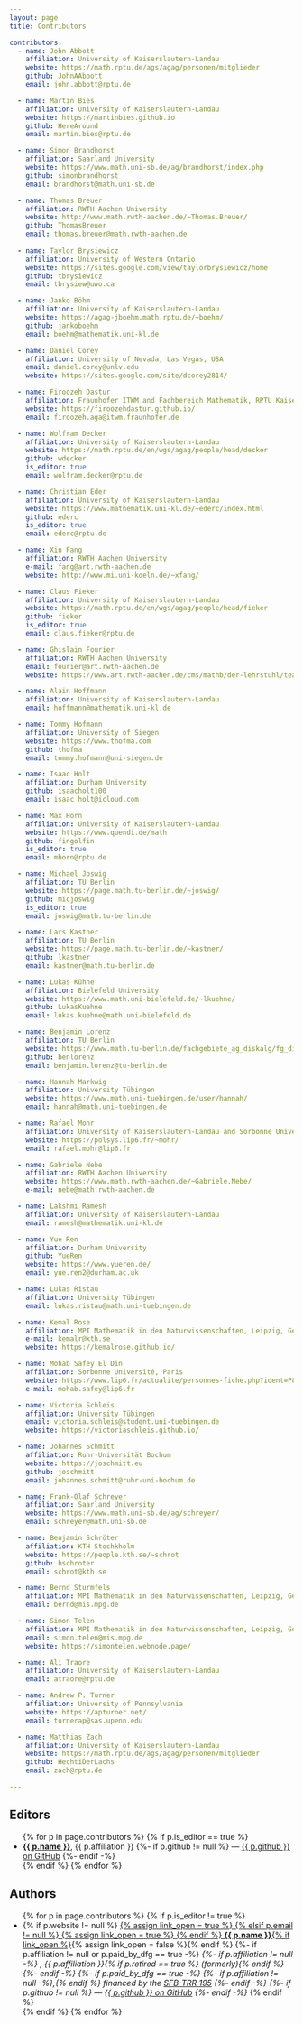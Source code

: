 ```yaml
---
layout: page
title: Contributors

contributors:
  - name: John Abbott
    affiliation: University of Kaiserslautern-Landau
    website: https://math.rptu.de/ags/agag/personen/mitglieder
    github: JohnAAbbott
    email: john.abbott@rptu.de

  - name: Martin Bies
    affiliation: University of Kaiserslautern-Landau
    website: https://martinbies.github.io
    github: HereAround
    email: martin.bies@rptu.de

  - name: Simon Brandhorst
    affiliation: Saarland University
    website: https://www.math.uni-sb.de/ag/brandhorst/index.php
    github: simonbrandhorst
    email: brandhorst@math.uni-sb.de

  - name: Thomas Breuer
    affiliation: RWTH Aachen University
    website: http://www.math.rwth-aachen.de/~Thomas.Breuer/
    github: ThomasBreuer
    email: thomas.breuer@math.rwth-aachen.de
    
  - name: Taylor Brysiewicz
    affiliation: University of Western Ontario
    website: https://sites.google.com/view/taylorbrysiewicz/home
    github: tbrysiewicz
    email: tbrysiew@uwo.ca

  - name: Janko Böhm
    affiliation: University of Kaiserslautern-Landau
    website: https://agag-jboehm.math.rptu.de/~boehm/
    github: jankoboehm
    email: boehm@mathematik.uni-kl.de

  - name: Daniel Corey
    affiliation: University of Nevada, Las Vegas, USA
    email: daniel.corey@unlv.edu
    website: https://sites.google.com/site/dcorey2814/

  - name: Firoozeh Dastur
    affiliation: Fraunhofer ITWM and Fachbereich Mathematik, RPTU Kaiserslautern-Landau,
    website: https://firoozehdastur.github.io/
    email: firoozeh.aga@itwm.fraunhofer.de

  - name: Wolfram Decker
    affiliation: University of Kaiserslautern-Landau
    website: https://math.rptu.de/en/wgs/agag/people/head/decker
    github: wdecker
    is_editor: true
    email: wolfram.decker@rptu.de

  - name: Christian Eder
    affiliation: University of Kaiserslautern-Landau
    website: https://www.mathematik.uni-kl.de/~ederc/index.html
    github: ederc
    is_editor: true
    email: ederc@rptu.de

  - name: Xin Fang
    affiliation: RWTH Aachen University
    e-mail: fang@art.rwth-aachen.de
    website: http://www.mi.uni-koeln.de/~xfang/

  - name: Claus Fieker
    affiliation: University of Kaiserslautern-Landau
    website: https://math.rptu.de/en/wgs/agag/people/head/fieker
    github: fieker
    is_editor: true
    email: claus.fieker@rptu.de

  - name: Ghislain Fourier
    affiliation: RWTH Aachen University
    email: fourier@art.rwth-aachen.de
    website: https://www.art.rwth-aachen.de/cms/mathb/der-lehrstuhl/team/professorinnen-und-professoren/~rnko/fourier/?allou=1

  - name: Alain Hoffmann
    affiliation: University of Kaiserslautern-Landau
    email: hoffmann@mathematik.uni-kl.de

  - name: Tommy Hofmann
    affiliation: University of Siegen
    website: https://www.thofma.com
    github: thofma
    email: tommy.hofmann@uni-siegen.de

  - name: Isaac Holt
    affiliation: Durham University
    github: isaacholt100
    email: isaac_holt@icloud.com

  - name: Max Horn
    affiliation: University of Kaiserslautern-Landau
    website: https://www.quendi.de/math
    github: fingolfin
    is_editor: true
    email: mhorn@rptu.de

  - name: Michael Joswig
    affiliation: TU Berlin
    website: https://page.math.tu-berlin.de/~joswig/
    github: micjoswig
    is_editor: true
    email: joswig@math.tu-berlin.de

  - name: Lars Kastner
    affiliation: TU Berlin
    website: https://page.math.tu-berlin.de/~kastner/
    github: lkastner
    email: kastner@math.tu-berlin.de 

  - name: Lukas Kühne
    affiliation: Bielefeld University
    website: https://www.math.uni-bielefeld.de/~lkuehne/
    github: LukasKuehne
    email: lukas.kuehne@math.uni-bielefeld.de

  - name: Benjamin Lorenz
    affiliation: TU Berlin
    website: https://www.math.tu-berlin.de/fachgebiete_ag_diskalg/fg_diskrete_mathematik_geometrie/v_menue/mitarbeiter/benjamin_lorenz/v_menue/home/
    github: benlorenz
    email: benjamin.lorenz@tu-berlin.de

  - name: Hannah Markwig
    affiliation: University Tübingen
    website: https://www.math.uni-tuebingen.de/user/hannah/
    email: hannah@math.uni-tuebingen.de

  - name: Rafael Mohr
    affiliation: University of Kaiserslautern-Landau and Sorbonne Université, Paris
    website: https://polsys.lip6.fr/~mohr/
    email: rafael.mohr@lip6.fr

  - name: Gabriele Nebe
    affiliation: RWTH Aachen University
    website: https://www.math.rwth-aachen.de/~Gabriele.Nebe/
    e-mail: nebe@math.rwth-aachen.de

  - name: Lakshmi Ramesh
    affiliation: University of Kaiserslautern-Landau
    email: ramesh@mathematik.uni-kl.de

  - name: Yue Ren
    affiliation: Durham University
    github: YueRen
    website: https://www.yueren.de/
    email: yue.ren2@durham.ac.uk

  - name: Lukas Ristau
    affiliation: University Tübingen
    email: lukas.ristau@math.uni-tuebingen.de

  - name: Kemal Rose
    affiliation: MPI Mathematik in den Naturwissenschaften, Leipzig, Germany,
    e-mail: kemalr@kth.se
    website: https://kemalrose.github.io/

  - name: Mohab Safey El Din
    affiliation: Sorbonne Université, Paris
    website: https://www.lip6.fr/actualite/personnes-fiche.php?ident=P816
    e-mail: mohab.safey@lip6.fr

  - name: Victoria Schleis
    affiliation: University Tübingen
    email: victoria.schleis@student.uni-tuebingen.de
    website: https://victoriaschleis.github.io/

  - name: Johannes Schmitt
    affiliation: Ruhr-Universität Bochum
    website: https://joschmitt.eu
    github: joschmitt
    email: johannes.schmitt@ruhr-uni-bochum.de

  - name: Frank-Olaf Schreyer
    affiliation: Saarland University
    website: https://www.math.uni-sb.de/ag/schreyer/
    email: schreyer@math.uni-sb.de

  - name: Benjamin Schröter
    affiliation: KTH Stochkholm
    website: https://people.kth.se/~schrot
    github: bschroter
    email: schrot@kth.se

  - name: Bernd Sturmfels
    affiliation: MPI Mathematik in den Naturwissenschaften, Leipzig, Germany,
    email: bernd@mis.mpg.de

  - name: Simon Telen
    affiliation: MPI Mathematik in den Naturwissenschaften, Leipzig, Germany,
    email: simon.telen@mis.mpg.de
    website: https://simontelen.webnode.page/

  - name: Ali Traore
    affiliation: University of Kaiserslautern-Landau
    email: atraore@rptu.de

  - name: Andrew P. Turner
    affiliation: University of Pennsylvania
    website: https://apturner.net/
    email: turnerap@sas.upenn.edu

  - name: Matthias Zach
    affiliation: University of Kaiserslautern-Landau
    website: https://math.rptu.de/ags/agag/personen/mitglieder
    github: HechtiDerLachs
    email: zach@rptu.de

---
```


## Editors

<ul>
{% for p in page.contributors %}
{% if p.is_editor == true %}
  <li>
    <a href="{{ p.website }}"><strong>{{ p.name }}</strong></a>, {{ p.affiliation }}
    {%- if p.github != null %}
        — <a href="https://github.com/{{ p.github }}">{{ p.github }} on GitHub</a>
    {%- endif -%}
  </li>
{% endif %}
{% endfor %}
</ul>

## Authors

<ul>
{% for p in page.contributors %}
{% if p.is_editor != true %}
  <li>
    {% if p.website != null %}
        <a href="{{ p.website }}">
        {% assign link_open = true %}
    {% elsif p.email != null %}
        <a href="mailto:{{ p.email }}">
        {% assign link_open = true %}
    {% endif %}
    <strong>{{ p.name }}</strong>{% if link_open %}</a>{% assign link_open = false %}{% endif %}
    {%- if p.affiliation != null or p.paid_by_dfg == true -%}
    <em>
        {%- if p.affiliation != null -%}
            , {{ p.affiliation }}{% if p.retired == true %} (formerly){% endif %}
        {%- endif -%}
        {%- if p.paid_by_dfg == true -%}
            {%- if p.affiliation != null -%},{% endif %}
            financed by the <a href="https://www.computeralgebra.de/sfb/">SFB-TRR 195</a>
        {%- endif -%}
        {%- if p.github != null %}
            — <a href="https://github.com/{{ p.github }}">{{ p.github }} on GitHub</a>
        {%- endif -%}
    </em>
    {% endif %}
 </li>
{% endif %}
{% endfor %}
</ul>
